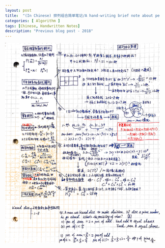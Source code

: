 ```yaml
---
layout: post
title:  "(In Chinese) 排列组合简单笔记/A hand-writing brief note about permutation and combination"
categories: [ Algorithm ]
tags: [Chinese, Handwritten Notes]
description: "Previous blog post - 2018"
---
```


![permutation_combination](/assets/images/2018/math/p_c.jpg)